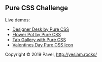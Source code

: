 ## Pure CSS Challenge

Live demos:
- [Designer Desk by Pure CSS](https://codepen.io/yesiamrocks/full/LqNWpW)
- [Flower Pot by Pure CSS](https://codepen.io/yesiamrocks/full/VgbdRP)
- [Tab Gallery with Pure CSS](https://codepen.io/yesiamrocks/full/jOEWQvQ)
- [Valentines Day Pure CSS Icon](https://codepen.io/yesiamrocks/full/jOEWQvQ)

Copyright © 2019 Pavel, http://yesiam.rocks/